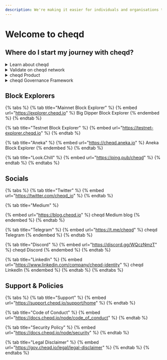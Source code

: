 ```yaml
---
description: We're making it easier for individuals and organisations to trust each other.
---
```


# Welcome to cheqd

## Where do I start my journey with cheqd?

<details>

<summary>Learn about cheqd</summary>

* [What is cheqd?](overview/cheqd-101/README.md)
* [Introduction to decentralised identity](overview/introduction-to-decentralised-identity/)
* [Introduction to $CHEQ](overview/introduction-to-usdcheq/)
* [Where to find $CHEQ](getting-set-up-on-cheqd/where-to-find-usdcheq.md)
* [Tokenomics](overview/tokenomics/)

</details>

<details>

<summary>Validate on cheqd network</summary>

* [cheqd Node Documentation](https://docs.cheqd.io/node)
* [Setting up a new cheqd node](https://docs.cheqd.io/node/getting-started/setup-and-configure)
* [Validator guide](https://docs.cheqd.io/node/validator-guides/validator-guide)

</details>

<details>

<summary>cheqd Product</summary>

* [Product Overview](https://product.cheqd.io/)
* [Interactive roadmap](https://sharing.clickup.com/6600954/tl/h/69e7u-8222/6f126b298e224c8)
* [Technical identity documentation](https://docs.cheqd.io/identity)
* [Building using the Veramo SDK for cheqd](https://docs.cheqd.io/identity/guides/sdk/veramo-sdk-for-cheqd)

</details>

<details>

<summary>cheqd Governance Framework</summary>

* [Contributing to cheqd](https://docs.cheqd.io/governance/participating-in-governance/contributing)
* [How to vote](https://docs.cheqd.io/governance/participating-in-governance/voting)
* [cheqd Governance Principles](https://docs.cheqd.io/governance/governance-principles/principles)
* [cheqd Governance Forum](https://commonwealth.im/cheqd)

</details>

## Block Explorers

{% tabs %}
{% tab title="Mainnet Block Explorer" %}
{% embed url="https://explorer.cheqd.io" %}
Big Dipper Block Explorer
{% endembed %}
{% endtab %}

{% tab title="Testnet Block Explorer" %}
{% embed url="https://testnet-explorer.cheqd.io" %}
{% endtab %}

{% tab title="Aneka" %}
{% embed url="https://cheqd.aneka.io" %}
Aneka Block Explorer
{% endembed %}
{% endtab %}

{% tab title="Look.Chill" %}
{% embed url="https://ping.pub/cheqd" %}
{% endtab %}
{% endtabs %}

## Socials

{% tabs %}
{% tab title="Twitter" %}
{% embed url="https://twitter.com/cheqd_io" %}
{% endtab %}

{% tab title="Medium" %}


{% embed url="https://blog.cheqd.io" %}
cheqd Medium blog
{% endembed %}
{% endtab %}

{% tab title="Telegram" %}
{% embed url="https://t.me/cheqd" %}
cheqd Telegram
{% endembed %}
{% endtab %}

{% tab title="Discord" %}
{% embed url="https://discord.gg/WQczNmzT" %}
cheqd Discord
{% endembed %}
{% endtab %}

{% tab title="LinkedIn" %}
{% embed url="https://www.linkedin.com/company/cheqd-identity" %}
cheqd LinkedIn
{% endembed %}
{% endtab %}
{% endtabs %}

## Support & Policies

{% tabs %}
{% tab title="Support" %}
{% embed url="https://support.cheqd.io/support/home" %}
{% endtab %}

{% tab title="Code of Conduct" %}
{% embed url="https://docs.cheqd.io/node/code_of_conduct" %}
{% endtab %}

{% tab title="Security Policy" %}
{% embed url="https://docs.cheqd.io/node/security" %}
{% endtab %}

{% tab title="Legal Disclaimer" %}
{% embed url="https://gov.cheqd.io/legal/legal-disclaimer" %}
{% endtab %}
{% endtabs %}
